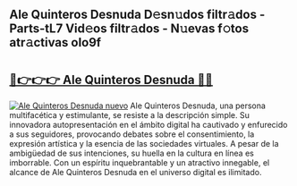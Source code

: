 ## Ale Quinteros Desnuda D𝚎sn𝚞dos filtr𝚊dos - Parts-tL7 Vid𝚎os filtr𝚊dos - N𝚞evas f𝚘tos atr𝚊ctivas oIo9f

# <h2><a href="http://mbe5cch.tromn.icu/?c=Ale+Quinteros+Desnuda">🔗👉👉👉 Ale Quinteros Desnuda 🔗🔗</a></h2>

[![Ale Quinteros Desnuda nuevo](https://i.imgur.com/pEAQMta.gif)](http://mbe5cch.tromn.icu/?c=Ale+Quinteros+Desnuda)
Ale Quinteros Desnuda, una persona multifacética y estimulante, se resiste a la descripción simple. Su innovadora autopresentación en el ámbito digital ha cautivado y enfurecido a sus seguidores, provocando debates sobre el consentimiento, la expresión artística y la esencia de las sociedades virtuales. A pesar de la ambigüedad de sus intenciones, su huella en la cultura en línea es imborrable. Con un espíritu inquebrantable y un atractivo innegable, el alcance de Ale Quinteros Desnuda en el universo digital es ilimitado.
